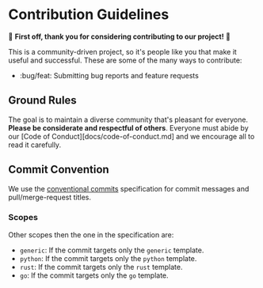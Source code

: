# Contribution Guidelines

:tada: **First off, thank you for considering contributing to our project!**
:tada:

This is a community-driven project, so it's people like you that make it useful
and successful. These are some of the many ways to contribute:

- :bug/feat: Submitting bug reports and feature requests

## Ground Rules

The goal is to maintain a diverse community that's pleasant for everyone.
**Please be considerate and respectful of others**. Everyone must abide by our
[Code of Conduct][docs/code-of-conduct.md] and we encourage all to read it
carefully.

## Commit Convention

We use the
[conventional commits](https://www.conventionalcommits.org/en/v1.0.0/)
specification for commit messages and pull/merge-request titles.

### Scopes

Other scopes then the one in the specification are:

- `generic`: If the commit targets only the `generic` template.
- `python`: If the commit targets only the `python` template.
- `rust`: If the commit targets only the `rust` template.
- `go`: If the commit targets only the `go` template.
